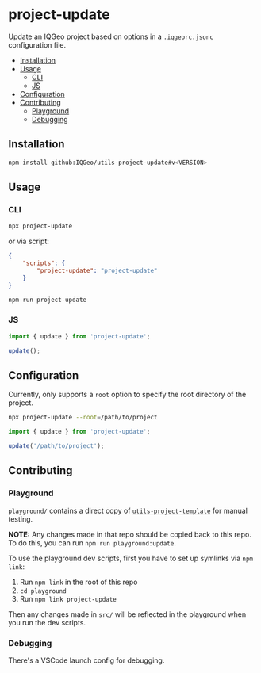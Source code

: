 # project-update

Update an IQGeo project based on options in a `.iqgeorc.jsonc` configuration file.

-   [Installation](#installation)
-   [Usage](#usage)
    -   [CLI](#cli)
    -   [JS](#js)
-   [Configuration](#configuration)
-   [Contributing](#contributing)
    -   [Playground](#playground)
    -   [Debugging](#debugging)

## Installation

```bash
npm install github:IQGeo/utils-project-update#v<VERSION>
```

## Usage

### CLI

```bash
npx project-update
```

or via script:

```json
{
    "scripts": {
        "project-update": "project-update"
    }
}
```

```bash
npm run project-update
```

### JS

```js
import { update } from 'project-update';

update();
```

## Configuration

Currently, only supports a `root` option to specify the root directory of the project.

```bash
npx project-update --root=/path/to/project
```

```js
import { update } from 'project-update';

update('/path/to/project');
```

## Contributing

### Playground

`playground/` contains a direct copy of [`utils-project-template`](https://github.com/IQGeo/utils-project-template) for manual testing.

**NOTE:** Any changes made in that repo should be copied back to this repo. To do this, you can run `npm run playground:update`.

To use the playground dev scripts, first you have to set up symlinks via `npm link`:

1. Run `npm link` in the root of this repo
2. `cd playground`
3. Run `npm link project-update`

Then any changes made in `src/` will be reflected in the playground when you run the dev scripts.

### Debugging

There's a VSCode launch config for debugging.
